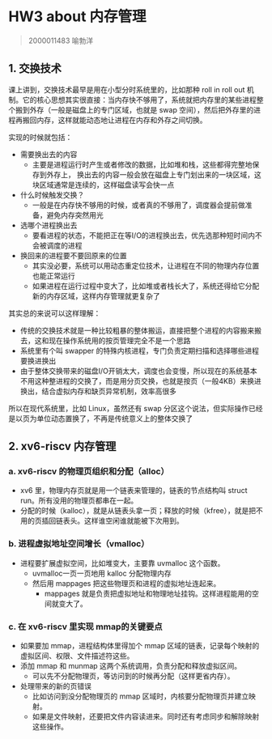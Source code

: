 # HW3 about 内存管理
> 2000011483 喻勃洋

## 1. 交换技术

课上讲到，交换技术最早是用在小型分时系统里的，比如那种 roll in roll out 机制。它的核心思想其实很直接：当内存快不够用了，系统就把内存里的某些进程整个搬到外存（一般是磁盘上的专门区域，也就是 swap 空间），然后把外存里的进程再搬回内存，这样就能动态地让进程在内存和外存之间切换。

实现的时候就包括：
- 需要换出去的内容
  - 主要是进程运行时产生或者修改的数据，比如堆和栈，这些都得完整地保存到外存上， 换出去的内容一般会放在磁盘上专门划出来的一块区域，这块区域通常是连续的，这样磁盘读写会快一点
- 什么时候触发交换？
  - 一般是在内存快不够用的时候，或者真的不够用了，调度器会提前做准备，避免内存突然用光
- 选哪个进程换出去
  - 要看进程的状态，不能把正在等I/O的进程换出去，优先选那种短时间内不会被调度的进程
- 换回来的进程要不要回原来的位置
  - 其实没必要，系统可以用动态重定位技术，让进程在不同的物理内存位置也能正常运行
  - 如果进程在运行过程中变大了，比如堆或者栈长大了，系统还得给它分配新的内存区域，这样内存管理就更复杂了

其实总的来说可以这样理解：
- 传统的交换技术就是一种比较粗暴的整体搬运，直接把整个进程的内容搬来搬去，这和现在操作系统用的按页管理完全不是一个思路
- 系统里有个叫 swapper 的特殊内核进程，专门负责定期扫描和选择哪些进程要换进换出
- 由于整体交换带来的磁盘I/O开销太大，调度也会变慢，所以现在的系统基本不用这种整进程的交换了，而是用分页交换，也就是按页（一般4KB）来换进换出，结合虚拟内存和缺页异常机制，效率高很多

所以在现代系统里，比如 Linux，虽然还有 swap 分区这个说法，但实际操作已经是以页为单位动态置换了，不再是传统意义上的整体交换了


## 2. xv6-riscv 内存管理

### a. xv6-riscv 的物理页组织和分配（alloc）

- xv6 里，物理内存页就是用一个链表来管理的，链表的节点结构叫 struct run。所有没用的物理页都串在一起。
- 分配的时候（kalloc），就是从链表头拿一页；释放的时候（kfree），就是把不用的页插回链表头。这样谁空闲谁就能被下次用到。

### b. 进程虚拟地址空间增长（vmalloc）

- 进程要扩展虚拟空间，比如堆变大，主要靠 uvmalloc 这个函数。
  - uvmalloc一页一页地用 kalloc 分配物理内存
  - 然后用 mappages 把这些物理页和进程的虚拟地址连起来。
    - mappages 就是负责把虚拟地址和物理地址挂钩。这样进程能用的空间就变大了。

### c. 在 xv6-riscv 里实现 mmap的关键要点

- 如果要加 mmap，进程结构体里得加个 mmap 区域的链表，记录每个映射的虚拟区间、权限、文件描述符这些。
- 添加 mmap 和 munmap 这两个系统调用，负责分配和释放虚拟区间。
  - 可以先不分配物理页，等访问到的时候再分配（这样更省内存）。
- 处理带来的新的页错误
  - 比如访问到没分配物理页的 mmap 区域时，内核要分配物理页并建立映射。
  - 如果是文件映射，还要把文件内容读进来。同时还有考虑同步和解除映射这些操作。
